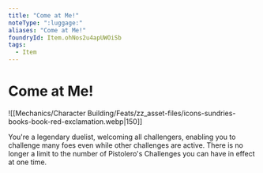 ```yaml
---
title: "Come at Me!"
noteType: ":luggage:"
aliases: "Come at Me!"
foundryId: Item.ohNos2u4apUWOiSb
tags:
  - Item
---
```


# Come at Me!
![[Mechanics/Character Building/Feats/zz_asset-files/icons-sundries-books-book-red-exclamation.webp|150]]

You're a legendary duelist, welcoming all challengers, enabling you to challenge many foes even while other challenges are active. There is no longer a limit to the number of Pistolero's Challenges you can have in effect at one time.
